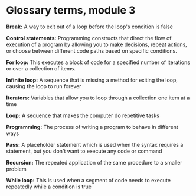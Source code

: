 # Glossary terms, module 3

**Break:** A way to exit out of a loop before the loop's condition is false

**Control statements:** Programming constructs that direct the flow of execution of a program by allowing you to make decisions, repeat actions, or choose between different code paths based on specific conditions.

**For loop:** This executes a block of code for a specified number of iterations or over a collection of items.

**Infinite loop:** A sequence that is missing a method for exiting the loop, causing the loop to run forever

**Iterators:** Variables that allow you to loop through a collection one item at a time

**Loop:** A sequence that makes the computer do repetitive tasks 

**Programming:** The process of writing a program to behave in different ways 

**Pass:** A placeholder statement which is used when the syntax requires a statement, but you don't want to execute any code or command

**Recursion:** The repeated application of the same procedure to a smaller problem

**While loop:** This is used when a segment of code needs to execute repeatedly while a condition is true

